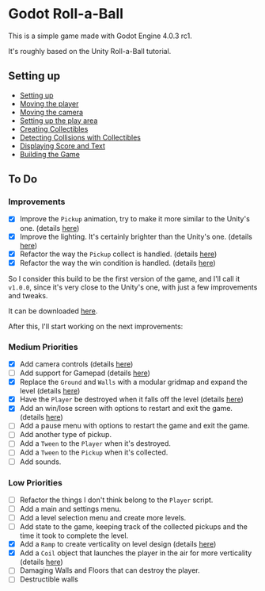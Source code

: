 # Godot Roll-a-Ball

This is a simple game made with Godot Engine 4.0.3 rc1.

It's roughly based on the Unity Roll-a-Ball tutorial.

## Setting up

* [Setting up](docs/setting-up.md)
* [Moving the player](docs/moving-the-player.md)
* [Moving the camera](docs/moving-the-camera.md)
* [Setting up the play area](docs/setting-up-the-play-area.md)
* [Creating Collectibles](docs/creating-collectibles.md)
* [Detecting Collisions with Collectibles](docs/detecting-collisions-with-collectibles.md)
* [Displaying Score and Text](docs/displaying-score-and-text.md)
* [Building the Game](docs/building-the-game.md)

## To Do

### Improvements

- [x] Improve the `Pickup` animation, try to make it more similar to the Unity's one. (details [here](docs/improvements.md#pickup-animation))
- [x] Improve the lighting. It's certainly brighter than the Unity's one. (details [here](docs/improvements.md#improving-the-lighting))
- [x] Refactor the way the `Pickup` collect is handled. (details [here](docs/improvements.md#refactoring-the-pickup-collect))
- [x] Refactor the way the win condition is handled. (details [here](docs/improvements.md#refactoring-the-win-condition))

So I consider this build to be the first version of the game, and I'll call it `v1.0.0`, since it's very close to the Unity's one, with just a few improvements and tweaks.

It can be downloaded [here](https://github.com/jrenato/godot-roll-a-ball/releases/tag/1.0.0).

After this, I'll start working on the next improvements:
### Medium Priorities

- [x] Add camera controls (details [here](docs/medium-priorities.md#camera-controls))
- [ ] Add support for Gamepad (details [here](docs/medium-priorities.md#gamepad-support))
- [x] Replace the `Ground` and `Walls` with a modular gridmap and expand the level (details [here](docs/medium-priorities.md#modular-gridmap))
- [x] Have the `Player` be destroyed when it falls off the level (details [here](docs/medium-priorities.md#player-death-and-respawn))
- [x] Add an win/lose screen with options to restart and exit the game. (details [here](docs/medium-priorities.md#losing-and-restarting-the-level))
- [ ] Add a pause menu with options to restart the game and exit the game.
- [ ] Add another type of pickup.
- [ ] Add a `Tween` to the `Player` when it's destroyed.
- [ ] Add a `Tween` to the `Pickup` when it's collected.
- [ ] Add sounds.

### Low Priorities

- [ ] Refactor the things I don't think belong to the `Player` script.
- [ ] Add a main and settings menu.
- [ ] Add a level selection menu and create more levels.
- [ ] Add state to the game, keeping track of the collected pickups and the time it took to complete the level.
- [x] Add a `Ramp` to create verticality on level design (details [here](docs/low-priorities.md#add-a-ramp-to-create-verticality-on-level-design))
- [x] Add a `Coil` object that launches the player in the air for more verticality (details [here](docs/low-priorities.md#add-a-coil-object-that-launches-the-player-in-the-air-for-more-verticality))
- [ ] Damaging Walls and Floors that can destroy the player.
- [ ] Destructible walls
